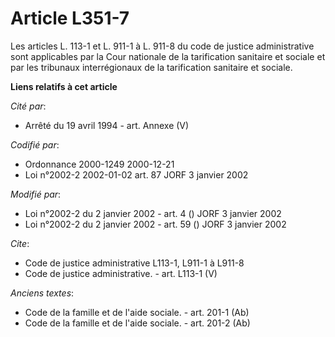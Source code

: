 # Article L351-7

Les articles L. 113-1 et L. 911-1 à L. 911-8 du code de justice administrative sont applicables par la Cour nationale de la
tarification sanitaire et sociale et par les tribunaux interrégionaux de la tarification sanitaire et sociale.

**Liens relatifs à cet article**

_Cité par_:

  - Arrêté du 19 avril 1994 - art. Annexe (V)

_Codifié par_:

  - Ordonnance 2000-1249 2000-12-21
  - Loi n°2002-2 2002-01-02 art. 87 JORF 3 janvier 2002

_Modifié par_:

  - Loi n°2002-2 du 2 janvier 2002 - art. 4 () JORF 3 janvier 2002
  - Loi n°2002-2 du 2 janvier 2002 - art. 59 () JORF 3 janvier 2002

_Cite_:

  - Code de justice administrative L113-1, L911-1 à L911-8
  - Code de justice administrative. - art. L113-1 (V)

_Anciens textes_:

  - Code de la famille et de l'aide sociale. - art. 201-1 (Ab)
  - Code de la famille et de l'aide sociale. - art. 201-2 (Ab)
